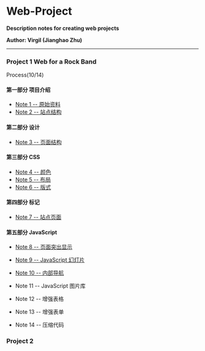 # Web-Project

**Description notes for creating web projects**

**Author: Virgil (Jianghao Zhu)**

---

### Project 1 Web for a Rock Band

Process(10/14)

#### 第一部分 项目介绍

- [Note 1 -- 原始资料](https://github.com/Virgil0113/Web-Project/blob/master/Project%201/Notes/Note1.md)
- [Note 2 -- 站点结构](https://github.com/Virgil0113/Web-Project/blob/master/Project%201/Notes/Note2.md)

#### 第二部分 设计

- [Note 3 -- 页面结构](https://github.com/Virgil0113/Web-Project/blob/master/Project%201/Notes/Note3.md)

#### 第三部分 CSS

- [Note 4 -- 颜色](https://github.com/Virgil0113/Web-Project/blob/master/Project%201/Notes/Note4.md)
- [Note 5 -- 布局](https://github.com/Virgil0113/Web-Project/blob/master/Project%201/Notes/Note5.md)
- [Note 6 -- 版式](https://github.com/Virgil0113/Web-Project/blob/master/Project%201/Notes/Note6.md)

#### 第四部分 标记

- [Note 7 -- 站点页面](https://github.com/Virgil0113/Web-Project/blob/master/Project%201/Notes/Note7.md)

#### 第五部分 JavaScript 

- [Note 8 -- 页面突出显示](https://github.com/Virgil0113/Web-Project/blob/master/Project%201/Notes/Note8.md) 

- [Note 9 -- JavaScript 幻灯片](https://github.com/Virgil0113/Web-Project/blob/master/Project%201/Notes/Note9.md)
- [Note 10 -- 内部导航](https://github.com/Virgil0113/Web-Project/blob/master/Project%201/Notes/Note10.md)
- Note 11 -- JavaScript 图片库
- Note 12 -- 增强表格
- Note 13 -- 增强表单
- Note 14 -- 压缩代码



### Project 2 